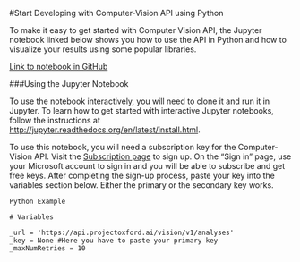 <!-- NavPath: Computer Vision API
LinkLabel: Get Started in Python
Url: Computer-Vision-api/documentation/GetStartedWithPython
Weight: 99
-->

#Start Developing with Computer-Vision API using Python

To make it easy to get started with Computer Vision API, the Jupyter notebook linked below shows you how to use the API in Python and how to visualize your results using some popular libraries. 

[Link to notebook in GitHub](https://github.com/Microsoft/ProjectOxford-ClientSDK-Dev/blob/master/Vision/Python/Jupyter%20Notebook/Computer%20Vision%20API%20Example.ipynb)

###Using the Jupyter Notebook

To use the notebook interactively, you will need to clone it and run it in Jupyter. To learn how to get started with interactive Jupyter notebooks, follow the instructions at http://jupyter.readthedocs.org/en/latest/install.html. 

To use this notebook, you will need a subscription key for the Computer-Vision API. Visit the [Subscription page](https://www.microsoft.com/cognitive-services/en-us/sign-up) to sign up. On the “Sign in” page, use your Microsoft account to sign in and you will be able to subscribe and get free keys. After completing the sign-up process, paste your key into the variables section below. Either the primary or the secondary key works.

```
Python Example 

# Variables

_url = 'https://api.projectoxford.ai/vision/v1/analyses'
_key = None #Here you have to paste your primary key
_maxNumRetries = 10


```
